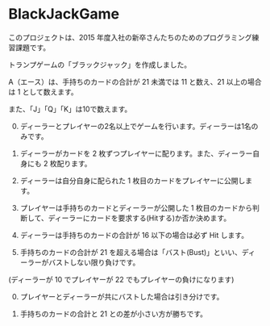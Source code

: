 # BlackJackGame
このプロジェクトは、2015 年度入社の新卒さんたちのためのプログラミング練習課題です。

トランプゲームの「ブラックジャック」を作成しました。

A（エース）は、手持ちのカードの合計が 21 未満では 11 と数え、21 以上の場合は 1 として数えます。

また、「J」「Q」「K」は10で数えます。

0. ディーラーとプレイヤーの2名以上でゲームを行います。ディーラーは1名のみです。

0. ディーラーがカードを 2 枚ずつプレイヤーに配ります。また、ディーラー自身にも 2 枚配ります。

0. ディーラーは自分自身に配られた 1 枚目のカードをプレイヤーに公開します。

0. プレイヤーは手持ちのカードとディーラーが公開した 1 枚目のカードから判断して、ディーラーにカードを要求する(Hitする)か否か決めます。

0. ディーラーは手持ちのカードの合計が 16 以下の場合は必ず Hit します。

0. 手持ちのカードの合計が 21 を超える場合は「バスト(Bust)」といい、ディーラーがバストしない限り負けです。

(ディーラーが 10 でプレイヤーが 22 でもプレイヤーの負けになります)

0. プレイヤーとディーラーが共にバストした場合は引き分けです。

0. 手持ちのカードの合計と 21 との差が小さい方が勝ちです。
